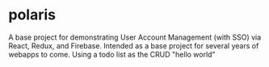 # polaris
A base project for demonstrating User Account Management (with SSO) via React, Redux, and Firebase.  Intended as a base project for several years of webapps to come.  Using a todo list as the CRUD "hello world"

